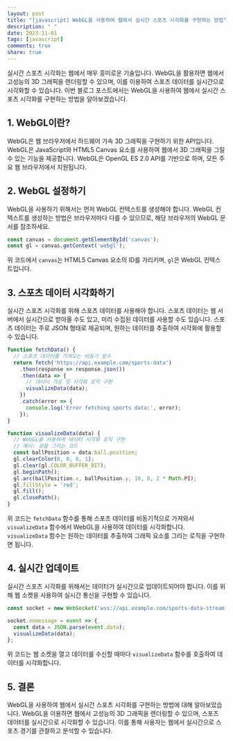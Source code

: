 ```yaml
---
layout: post
title: "[javascript] WebGL을 사용하여 웹에서 실시간 스포츠 시각화를 구현하는 방법"
description: " "
date: 2023-11-01
tags: [javascript]
comments: true
share: true
---
```


실시간 스포츠 시각화는 웹에서 매우 흥미로운 기술입니다. WebGL을 활용하면 웹에서 고성능의 3D 그래픽을 렌더링할 수 있으며, 이를 이용하여 스포츠 데이터를 실시간으로 시각화할 수 있습니다. 이번 블로그 포스트에서는 WebGL을 사용하여 웹에서 실시간 스포츠 시각화를 구현하는 방법을 알아보겠습니다.

## 1. WebGL이란?

WebGL은 웹 브라우저에서 하드웨어 가속 3D 그래픽을 구현하기 위한 API입니다. WebGL은 JavaScript와 HTML5 Canvas 요소를 사용하여 웹에서 3D 그래픽을 그릴 수 있는 기능을 제공합니다. WebGL은 OpenGL ES 2.0 API를 기반으로 하며, 모든 주요 웹 브라우저에서 지원됩니다.

## 2. WebGL 설정하기

WebGL을 사용하기 위해서는 먼저 WebGL 컨텍스트를 생성해야 합니다. WebGL 컨텍스트를 생성하는 방법은 브라우저마다 다를 수 있으므로, 해당 브라우저의 WebGL 문서를 참조하세요.

```javascript
const canvas = document.getElementById('canvas');
const gl = canvas.getContext('webgl');
```

위 코드에서 `canvas`는 HTML5 Canvas 요소의 ID를 가리키며, `gl`은 WebGL 컨텍스트입니다.

## 3. 스포츠 데이터 시각화하기

실시간 스포츠 시각화를 위해 스포츠 데이터를 사용해야 합니다. 스포츠 데이터는 웹 서버에서 실시간으로 받아올 수도 있고, 미리 수집된 데이터를 사용할 수도 있습니다. 스포츠 데이터는 주로 JSON 형태로 제공되며, 원하는 데이터를 추출하여 시각화에 활용할 수 있습니다.

```javascript
function fetchData() {
  // 스포츠 데이터를 가져오는 비동기 함수
  return fetch('https://api.example.com/sports-data')
    .then(response => response.json())
    .then(data => {
      // 데이터 가공 및 시각화 로직 구현
      visualizeData(data);
    })
    .catch(error => {
      console.log('Error fetching sports data:', error);
    });
}

function visualizeData(data) {
  // WebGL을 사용하여 데이터 시각화 로직 구현
  // 예시: 공을 그리는 코드
  const ballPosition = data.ball.position;
  gl.clearColor(0, 0, 0, 1);
  gl.clear(gl.COLOR_BUFFER_BIT);
  gl.beginPath();
  gl.arc(ballPosition.x, ballPosition.y, 10, 0, 2 * Math.PI);
  gl.fillStyle = 'red';
  gl.fill();
  gl.closePath();
}
```

위 코드는 `fetchData` 함수를 통해 스포츠 데이터를 비동기적으로 가져와서 `visualizeData` 함수에서 WebGL을 사용하여 데이터를 시각화합니다. `visualizeData` 함수는 원하는 데이터를 추출하여 그래픽 요소를 그리는 로직을 구현하면 됩니다.

## 4. 실시간 업데이트

실시간 스포츠 시각화를 위해서는 데이터가 실시간으로 업데이트되어야 합니다. 이를 위해 웹 소켓을 사용하여 실시간 통신을 구현할 수 있습니다.

```javascript
const socket = new WebSocket('wss://api.example.com/sports-data-stream');

socket.onmessage = event => {
  const data = JSON.parse(event.data);
  visualizeData(data);
};
```

위 코드는 웹 소켓을 열고 데이터를 수신할 때마다 `visualizeData` 함수를 호출하여 데이터를 시각화합니다.

## 5. 결론

WebGL을 사용하여 웹에서 실시간 스포츠 시각화를 구현하는 방법에 대해 알아보았습니다. WebGL을 이용하면 웹에서 고성능의 3D 그래픽을 렌더링할 수 있으며, 스포츠 데이터를 실시간으로 시각화할 수 있습니다. 이를 통해 사용자는 웹에서 실시간으로 스포츠 경기를 관찰하고 분석할 수 있습니다.